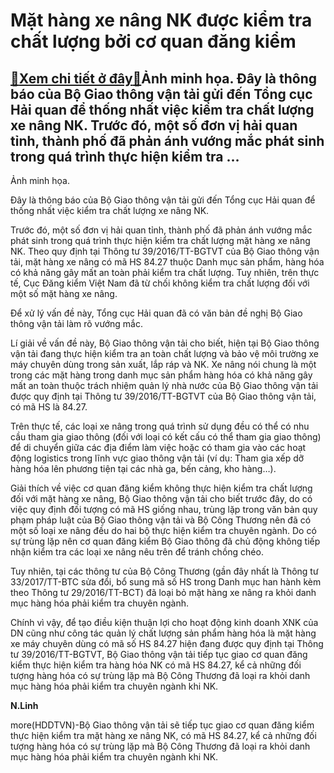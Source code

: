 Mặt hàng xe nâng NK được kiểm tra chất lượng bởi cơ quan đăng kiểm
==================================================================

[:gift:Xem chi tiết ở đây:gift:](https://hddtvn.com/mat-hang-xe-nang-nk-duoc-kiem-tra-chat-luong-boi-co-quan-dang-kiem/)Ảnh minh họa. Đây là thông báo của Bộ Giao thông vận tải gửi đến Tổng cục Hải quan để thống nhất việc kiểm tra chất lượng xe nâng NK. Trước đó, một số đơn vị hải quan tỉnh, thành phố đã phản ánh vướng mắc phát sinh trong quá trình thực hiện kiểm tra …
-----------------------------------------------------------------------------------------------------------------------------------------------------------------------------------------------------------------------------------------------------------







 






 Ảnh minh họa. 


Đây là thông báo của Bộ Giao thông vận tải gửi đến Tổng cục Hải quan để thống nhất việc kiểm tra chất lượng xe nâng NK.


 Trước đó, một số đơn vị hải quan tỉnh, thành phố đã phản ánh vướng mắc phát sinh trong quá trình thực hiện kiểm tra chất lượng mặt hàng xe nâng NK. Theo quy định tại Thông tư 39/2016/TT-BGTVT của Bộ Giao thông vận tải, mặt hàng xe nâng có mã HS 84.27 thuộc Danh mục sản phẩm, hàng hóa có khả năng gây mất an toàn phải kiểm tra chất lượng. Tuy nhiên, trên thực tế, Cục Đăng kiểm Việt Nam đã từ chối không kiểm tra chất lượng đối với một số mặt hàng xe nâng.


 Để xử lý vấn đề này, Tổng cục Hải quan đã có văn bản đề nghị Bộ Giao thông vận tải làm rõ vướng mắc.


 Lí giải về vấn đề này, Bộ Giao thông vận tải cho biết, hiện tại Bộ Giao thông vận tải đang thực hiện kiểm tra an toàn chất lượng và bảo vệ môi trường xe máy chuyên dùng trong sản xuất, lắp ráp và NK. Xe nâng nói chung là một trong các mặt hàng trong danh mục sản phẩm hàng hóa có khả năng gây mất an toàn thuộc trách nhiệm quản lý nhà nước của Bộ Giao thông vận tải được quy định tại Thông tư 39/2016/TT-BGTVT của Bộ Giao thông vận tải, có mã HS là 84.27.


 Trên thực tế, các loại xe nâng trong quá trình sử dụng đều có thể có nhu cầu tham gia giao thông (đối với loại có kết cấu có thể tham gia giao thông) để di chuyển giữa các địa điểm làm việc hoặc có tham gia vào các hoạt động logistics trong lĩnh vực giao thông vận tải (ví dụ: Tham gia xếp dỡ hàng hóa lên phương tiện tại các nhà ga, bến cảng, kho hàng…). 


 Giải thích về việc cơ quan đăng kiểm không thực hiện kiểm tra chất lượng đối với mặt hàng xe nâng, Bộ Giao thông vận tải cho biết trước đây, do có việc quy định đối tượng có mã HS giống nhau, trùng lặp trong văn bản quy phạm pháp luật của Bộ Giao thông vận tải và Bộ Công Thương nên đã có một số loại xe nâng đều do hai bộ thực hiện kiểm tra chuyên ngành. Do có sự trùng lặp nên cơ quan đăng kiểm Bộ Giao thông đã chủ động không tiếp nhận kiểm tra các loại xe nâng nêu trên để tránh chồng chéo.


 Tuy nhiên, tại các thông tư của Bộ Công Thương (gần đây nhất là Thông tư 33/2017/TT-BTC sửa đổi, bổ sung mã số HS trong Danh mục han hành kèm theo Thông tư 29/2016/TT-BCT) đã loại bỏ mặt hàng xe nâng ra khỏi danh mục hàng hóa phải kiểm tra chuyên ngành.


 Chính vì vậy, để tạo điều kiện thuận lợi cho hoạt động kinh doanh XNK của DN cũng như công tác quản lý chất lượng sản phẩm hàng hóa là mặt hàng xe máy chuyên dùng có mã số HS 84.27 hiện đang được quy định tại Thông tư 39/2016/TT-BGTVT, Bộ Giao thông vận tải tiếp tục giao cơ quan đăng kiểm thực hiện kiểm tra hàng hóa NK có mã HS 84.27, kể cả những đối tượng hàng hóa có sự trùng lặp mà Bộ Công Thương đã loại ra khỏi danh mục hàng hóa phải kiểm tra chuyên ngành khi NK. 






**N.Linh**



more(HDDTVN)-Bộ Giao thông vận tải sẽ tiếp tục giao cơ quan đăng kiểm thực hiện kiểm tra mặt hàng xe nâng NK, có mã HS 84.27, kể cả những đối tượng hàng hóa có sự trùng lặp mà Bộ Công Thương đã loại ra khỏi danh mục hàng hóa phải kiểm tra chuyên ngành khi NK.

